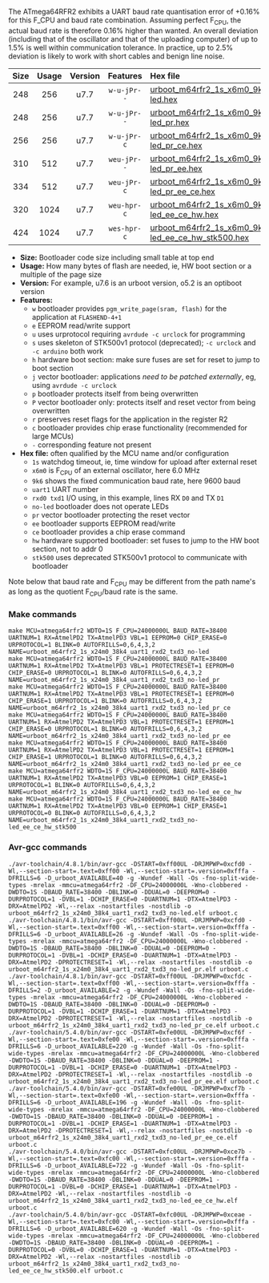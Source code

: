 The ATmega64RFR2 exhibits a UART baud rate quantisation error of +0.16% for this F_CPU and baud rate combination. Assuming perfect F<sub>CPU</sub>, the actual baud rate is therefore 0.16% higher than wanted. An overall deviation (including that of the oscillator and that of the uploading computer) of up to 1.5% is well within communication tolerance. In practice, up to 2.5% deviation is likely to work with short cables and benign line noise.

|Size|Usage|Version|Features|Hex file|
|:-:|:-:|:-:|:-:|:--|
|248|256|u7.7|`w-u-jPr--`|[urboot_m64rfr2_1s_x6m0_9k6_uart1_rxd2_txd3_no-led.hex](https://raw.githubusercontent.com/stefanrueger/urboot.hex/main/mcus/atmega64rfr2/watchdog_1_s/external_oscillator/%2B6m000000_hz/%2B%2B%2B9k6_baud/uart1_rxd2_txd3/no-led/urboot_m64rfr2_1s_x6m0_9k6_uart1_rxd2_txd3_no-led.hex)|
|248|256|u7.7|`w-u-jPr--`|[urboot_m64rfr2_1s_x6m0_9k6_uart1_rxd2_txd3_no-led_pr.hex](https://raw.githubusercontent.com/stefanrueger/urboot.hex/main/mcus/atmega64rfr2/watchdog_1_s/external_oscillator/%2B6m000000_hz/%2B%2B%2B9k6_baud/uart1_rxd2_txd3/no-led/urboot_m64rfr2_1s_x6m0_9k6_uart1_rxd2_txd3_no-led_pr.hex)|
|256|256|u7.7|`w-u-jPr-c`|[urboot_m64rfr2_1s_x6m0_9k6_uart1_rxd2_txd3_no-led_pr_ce.hex](https://raw.githubusercontent.com/stefanrueger/urboot.hex/main/mcus/atmega64rfr2/watchdog_1_s/external_oscillator/%2B6m000000_hz/%2B%2B%2B9k6_baud/uart1_rxd2_txd3/no-led/urboot_m64rfr2_1s_x6m0_9k6_uart1_rxd2_txd3_no-led_pr_ce.hex)|
|310|512|u7.7|`weu-jPr--`|[urboot_m64rfr2_1s_x6m0_9k6_uart1_rxd2_txd3_no-led_pr_ee.hex](https://raw.githubusercontent.com/stefanrueger/urboot.hex/main/mcus/atmega64rfr2/watchdog_1_s/external_oscillator/%2B6m000000_hz/%2B%2B%2B9k6_baud/uart1_rxd2_txd3/no-led/urboot_m64rfr2_1s_x6m0_9k6_uart1_rxd2_txd3_no-led_pr_ee.hex)|
|334|512|u7.7|`weu-jPr-c`|[urboot_m64rfr2_1s_x6m0_9k6_uart1_rxd2_txd3_no-led_pr_ee_ce.hex](https://raw.githubusercontent.com/stefanrueger/urboot.hex/main/mcus/atmega64rfr2/watchdog_1_s/external_oscillator/%2B6m000000_hz/%2B%2B%2B9k6_baud/uart1_rxd2_txd3/no-led/urboot_m64rfr2_1s_x6m0_9k6_uart1_rxd2_txd3_no-led_pr_ee_ce.hex)|
|320|1024|u7.7|`weu-hpr-c`|[urboot_m64rfr2_1s_x6m0_9k6_uart1_rxd2_txd3_no-led_ee_ce_hw.hex](https://raw.githubusercontent.com/stefanrueger/urboot.hex/main/mcus/atmega64rfr2/watchdog_1_s/external_oscillator/%2B6m000000_hz/%2B%2B%2B9k6_baud/uart1_rxd2_txd3/no-led/urboot_m64rfr2_1s_x6m0_9k6_uart1_rxd2_txd3_no-led_ee_ce_hw.hex)|
|424|1024|u7.7|`wes-hpr-c`|[urboot_m64rfr2_1s_x6m0_9k6_uart1_rxd2_txd3_no-led_ee_ce_hw_stk500.hex](https://raw.githubusercontent.com/stefanrueger/urboot.hex/main/mcus/atmega64rfr2/watchdog_1_s/external_oscillator/%2B6m000000_hz/%2B%2B%2B9k6_baud/uart1_rxd2_txd3/no-led/urboot_m64rfr2_1s_x6m0_9k6_uart1_rxd2_txd3_no-led_ee_ce_hw_stk500.hex)|

- **Size:** Bootloader code size including small table at top end
- **Usage:** How many bytes of flash are needed, ie, HW boot section or a multiple of the page size
- **Version:** For example, u7.6 is an urboot version, o5.2 is an optiboot version
- **Features:**
  + `w` bootloader provides `pgm_write_page(sram, flash)` for the application at `FLASHEND-4+1`
  + `e` EEPROM read/write support
  + `u` uses urprotocol requiring `avrdude -c urclock` for programming
  + `s` uses skeleton of STK500v1 protocol (deprecated); `-c urclock` and `-c arduino` both work
  + `h` hardware boot section: make sure fuses are set for reset to jump to boot section
  + `j` vector bootloader: applications *need to be patched externally*, eg, using `avrdude -c urclock`
  + `p` bootloader protects itself from being overwritten
  + `P` vector bootloader only: protects itself and reset vector from being overwritten
  + `r` preserves reset flags for the application in the register R2
  + `c` bootloader provides chip erase functionality (recommended for large MCUs)
  + `-` corresponding feature not present
- **Hex file:** often qualified by the MCU name and/or configuration
  + `1s` watchdog timeout, ie, time window for upload after external reset
  + `x6m0` is F<sub>CPU</sub> of an external oscillator, here 6.0 MHz
  + `9k6` shows the fixed communication baud rate, here 9600 baud
  + `uart1` UART number
  + `rxd0 txd1` I/O using, in this example, lines RX `D0` and TX `D1`
  + `no-led` bootloader does not operate LEDs
  + `pr` vector bootloader protecting the reset vector
  + `ee` bootloader supports EEPROM read/write
  + `ce` bootloader provides a chip erase command
  + `hw` hardware supported bootloader: set fuses to jump to the HW boot section, not to addr 0
  + `stk500` uses deprecated STK500v1 protocol to communicate with bootloader


Note below that baud rate and F<sub>CPU</sub> may be different from the path name's as long as the quotient F<sub>CPU</sub>/baud rate is the same.

### Make commands
```
make MCU=atmega64rfr2 WDTO=1S F_CPU=24000000L BAUD_RATE=38400 UARTNUM=1 RX=AtmelPD2 TX=AtmelPD3 VBL=1 EEPROM=0 CHIP_ERASE=0 URPROTOCOL=1 BLINK=0 AUTOFRILLS=0,6,4,3,2 NAME=urboot_m64rfr2_1s_x24m0_38k4_uart1_rxd2_txd3_no-led
make MCU=atmega64rfr2 WDTO=1S F_CPU=24000000L BAUD_RATE=38400 UARTNUM=1 RX=AtmelPD2 TX=AtmelPD3 VBL=1 PROTECTRESET=1 EEPROM=0 CHIP_ERASE=0 URPROTOCOL=1 BLINK=0 AUTOFRILLS=0,6,4,3,2 NAME=urboot_m64rfr2_1s_x24m0_38k4_uart1_rxd2_txd3_no-led_pr
make MCU=atmega64rfr2 WDTO=1S F_CPU=24000000L BAUD_RATE=38400 UARTNUM=1 RX=AtmelPD2 TX=AtmelPD3 VBL=1 PROTECTRESET=1 EEPROM=0 CHIP_ERASE=1 URPROTOCOL=1 BLINK=0 AUTOFRILLS=0,6,4,3,2 NAME=urboot_m64rfr2_1s_x24m0_38k4_uart1_rxd2_txd3_no-led_pr_ce
make MCU=atmega64rfr2 WDTO=1S F_CPU=24000000L BAUD_RATE=38400 UARTNUM=1 RX=AtmelPD2 TX=AtmelPD3 VBL=1 PROTECTRESET=1 EEPROM=1 CHIP_ERASE=0 URPROTOCOL=1 BLINK=0 AUTOFRILLS=0,6,4,3,2 NAME=urboot_m64rfr2_1s_x24m0_38k4_uart1_rxd2_txd3_no-led_pr_ee
make MCU=atmega64rfr2 WDTO=1S F_CPU=24000000L BAUD_RATE=38400 UARTNUM=1 RX=AtmelPD2 TX=AtmelPD3 VBL=1 PROTECTRESET=1 EEPROM=1 CHIP_ERASE=1 URPROTOCOL=1 BLINK=0 AUTOFRILLS=0,6,4,3,2 NAME=urboot_m64rfr2_1s_x24m0_38k4_uart1_rxd2_txd3_no-led_pr_ee_ce
make MCU=atmega64rfr2 WDTO=1S F_CPU=24000000L BAUD_RATE=38400 UARTNUM=1 RX=AtmelPD2 TX=AtmelPD3 VBL=0 EEPROM=1 CHIP_ERASE=1 URPROTOCOL=1 BLINK=0 AUTOFRILLS=0,6,4,3,2 NAME=urboot_m64rfr2_1s_x24m0_38k4_uart1_rxd2_txd3_no-led_ee_ce_hw
make MCU=atmega64rfr2 WDTO=1S F_CPU=24000000L BAUD_RATE=38400 UARTNUM=1 RX=AtmelPD2 TX=AtmelPD3 VBL=0 EEPROM=1 CHIP_ERASE=1 URPROTOCOL=0 BLINK=0 AUTOFRILLS=0,6,4,3,2 NAME=urboot_m64rfr2_1s_x24m0_38k4_uart1_rxd2_txd3_no-led_ee_ce_hw_stk500
```

### Avr-gcc commands
```
./avr-toolchain/4.8.1/bin/avr-gcc -DSTART=0xff00UL -DRJMPWP=0xcfd0 -Wl,--section-start=.text=0xff00 -Wl,--section-start=.version=0xfffa -DFRILLS=6 -D_urboot_AVAILABLE=40 -g -Wundef -Wall -Os -fno-split-wide-types -mrelax -mmcu=atmega64rfr2 -DF_CPU=24000000L -Wno-clobbered -DWDTO=1S -DBAUD_RATE=38400 -DBLINK=0 -DDUAL=0 -DEEPROM=0 -DURPROTOCOL=1 -DVBL=1 -DCHIP_ERASE=0 -DUARTNUM=1 -DTX=AtmelPD3 -DRX=AtmelPD2 -Wl,--relax -nostartfiles -nostdlib -o urboot_m64rfr2_1s_x24m0_38k4_uart1_rxd2_txd3_no-led.elf urboot.c
./avr-toolchain/4.8.1/bin/avr-gcc -DSTART=0xff00UL -DRJMPWP=0xcfd0 -Wl,--section-start=.text=0xff00 -Wl,--section-start=.version=0xfffa -DFRILLS=6 -D_urboot_AVAILABLE=26 -g -Wundef -Wall -Os -fno-split-wide-types -mrelax -mmcu=atmega64rfr2 -DF_CPU=24000000L -Wno-clobbered -DWDTO=1S -DBAUD_RATE=38400 -DBLINK=0 -DDUAL=0 -DEEPROM=0 -DURPROTOCOL=1 -DVBL=1 -DCHIP_ERASE=0 -DUARTNUM=1 -DTX=AtmelPD3 -DRX=AtmelPD2 -DPROTECTRESET=1 -Wl,--relax -nostartfiles -nostdlib -o urboot_m64rfr2_1s_x24m0_38k4_uart1_rxd2_txd3_no-led_pr.elf urboot.c
./avr-toolchain/4.8.1/bin/avr-gcc -DSTART=0xff00UL -DRJMPWP=0xcfdc -Wl,--section-start=.text=0xff00 -Wl,--section-start=.version=0xfffa -DFRILLS=2 -D_urboot_AVAILABLE=2 -g -Wundef -Wall -Os -fno-split-wide-types -mrelax -mmcu=atmega64rfr2 -DF_CPU=24000000L -Wno-clobbered -DWDTO=1S -DBAUD_RATE=38400 -DBLINK=0 -DDUAL=0 -DEEPROM=0 -DURPROTOCOL=1 -DVBL=1 -DCHIP_ERASE=1 -DUARTNUM=1 -DTX=AtmelPD3 -DRX=AtmelPD2 -DPROTECTRESET=1 -Wl,--relax -nostartfiles -nostdlib -o urboot_m64rfr2_1s_x24m0_38k4_uart1_rxd2_txd3_no-led_pr_ce.elf urboot.c
./avr-toolchain/5.4.0/bin/avr-gcc -DSTART=0xfe00UL -DRJMPWP=0xcf6f -Wl,--section-start=.text=0xfe00 -Wl,--section-start=.version=0xfffa -DFRILLS=6 -D_urboot_AVAILABLE=220 -g -Wundef -Wall -Os -fno-split-wide-types -mrelax -mmcu=atmega64rfr2 -DF_CPU=24000000L -Wno-clobbered -DWDTO=1S -DBAUD_RATE=38400 -DBLINK=0 -DDUAL=0 -DEEPROM=1 -DURPROTOCOL=1 -DVBL=1 -DCHIP_ERASE=0 -DUARTNUM=1 -DTX=AtmelPD3 -DRX=AtmelPD2 -DPROTECTRESET=1 -Wl,--relax -nostartfiles -nostdlib -o urboot_m64rfr2_1s_x24m0_38k4_uart1_rxd2_txd3_no-led_pr_ee.elf urboot.c
./avr-toolchain/5.4.0/bin/avr-gcc -DSTART=0xfe00UL -DRJMPWP=0xcf7b -Wl,--section-start=.text=0xfe00 -Wl,--section-start=.version=0xfffa -DFRILLS=6 -D_urboot_AVAILABLE=196 -g -Wundef -Wall -Os -fno-split-wide-types -mrelax -mmcu=atmega64rfr2 -DF_CPU=24000000L -Wno-clobbered -DWDTO=1S -DBAUD_RATE=38400 -DBLINK=0 -DDUAL=0 -DEEPROM=1 -DURPROTOCOL=1 -DVBL=1 -DCHIP_ERASE=1 -DUARTNUM=1 -DTX=AtmelPD3 -DRX=AtmelPD2 -DPROTECTRESET=1 -Wl,--relax -nostartfiles -nostdlib -o urboot_m64rfr2_1s_x24m0_38k4_uart1_rxd2_txd3_no-led_pr_ee_ce.elf urboot.c
./avr-toolchain/5.4.0/bin/avr-gcc -DSTART=0xfc00UL -DRJMPWP=0xce7b -Wl,--section-start=.text=0xfc00 -Wl,--section-start=.version=0xfffa -DFRILLS=6 -D_urboot_AVAILABLE=722 -g -Wundef -Wall -Os -fno-split-wide-types -mrelax -mmcu=atmega64rfr2 -DF_CPU=24000000L -Wno-clobbered -DWDTO=1S -DBAUD_RATE=38400 -DBLINK=0 -DDUAL=0 -DEEPROM=1 -DURPROTOCOL=1 -DVBL=0 -DCHIP_ERASE=1 -DUARTNUM=1 -DTX=AtmelPD3 -DRX=AtmelPD2 -Wl,--relax -nostartfiles -nostdlib -o urboot_m64rfr2_1s_x24m0_38k4_uart1_rxd2_txd3_no-led_ee_ce_hw.elf urboot.c
./avr-toolchain/5.4.0/bin/avr-gcc -DSTART=0xfc00UL -DRJMPWP=0xceae -Wl,--section-start=.text=0xfc00 -Wl,--section-start=.version=0xfffa -DFRILLS=6 -D_urboot_AVAILABLE=620 -g -Wundef -Wall -Os -fno-split-wide-types -mrelax -mmcu=atmega64rfr2 -DF_CPU=24000000L -Wno-clobbered -DWDTO=1S -DBAUD_RATE=38400 -DBLINK=0 -DDUAL=0 -DEEPROM=1 -DURPROTOCOL=0 -DVBL=0 -DCHIP_ERASE=1 -DUARTNUM=1 -DTX=AtmelPD3 -DRX=AtmelPD2 -Wl,--relax -nostartfiles -nostdlib -o urboot_m64rfr2_1s_x24m0_38k4_uart1_rxd2_txd3_no-led_ee_ce_hw_stk500.elf urboot.c
```


